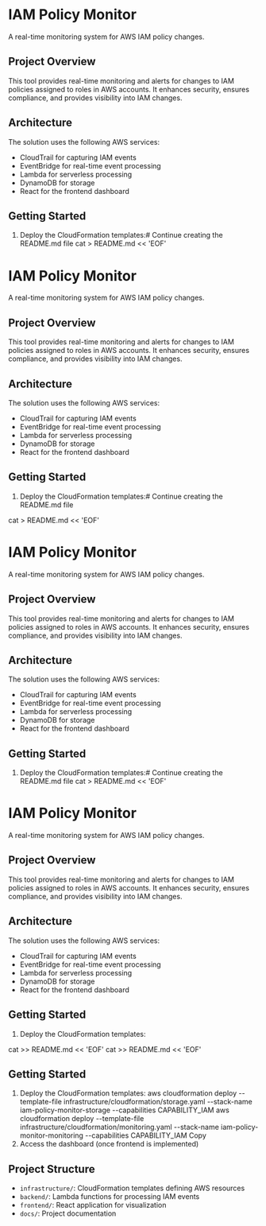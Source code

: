# IAM Policy Monitor

A real-time monitoring system for AWS IAM policy changes.

## Project Overview

This tool provides real-time monitoring and alerts for changes to IAM policies assigned to roles in AWS accounts. It enhances security, ensures compliance, and provides visibility into IAM changes.

## Architecture

The solution uses the following AWS services:
- CloudTrail for capturing IAM events
- EventBridge for real-time event processing
- Lambda for serverless processing
- DynamoDB for storage
- React for the frontend dashboard

## Getting Started

1. Deploy the CloudFormation templates:# Continue creating the README.md file
cat > README.md << 'EOF'
# IAM Policy Monitor

A real-time monitoring system for AWS IAM policy changes.

## Project Overview

This tool provides real-time monitoring and alerts for changes to IAM policies assigned to roles in AWS accounts. It enhances security, ensures compliance, and provides visibility into IAM changes.

## Architecture

The solution uses the following AWS services:
- CloudTrail for capturing IAM events
- EventBridge for real-time event processing
- Lambda for serverless processing
- DynamoDB for storage
- React for the frontend dashboard

## Getting Started

1. Deploy the CloudFormation templates:# Continue creating the README.md file

cat > README.md << 'EOF'
# IAM Policy Monitor

A real-time monitoring system for AWS IAM policy changes.

## Project Overview

This tool provides real-time monitoring and alerts for changes to IAM policies assigned to roles in AWS accounts. It enhances security, ensures compliance, and provides visibility into IAM changes.

## Architecture

The solution uses the following AWS services:
- CloudTrail for capturing IAM events
- EventBridge for real-time event processing
- Lambda for serverless processing
- DynamoDB for storage
- React for the frontend dashboard

## Getting Started

1. Deploy the CloudFormation templates:# Continue creating the README.md file
cat > README.md << 'EOF'
# IAM Policy Monitor

A real-time monitoring system for AWS IAM policy changes.

## Project Overview

This tool provides real-time monitoring and alerts for changes to IAM policies assigned to roles in AWS accounts. It enhances security, ensures compliance, and provides visibility into IAM changes.

## Architecture

The solution uses the following AWS services:
- CloudTrail for capturing IAM events
- EventBridge for real-time event processing
- Lambda for serverless processing
- DynamoDB for storage
- React for the frontend dashboard

## Getting Started

1. Deploy the CloudFormation templates:


cat >> README.md << 'EOF'
cat >> README.md << 'EOF'
## Getting Started

1. Deploy the CloudFormation templates:
aws cloudformation deploy --template-file infrastructure/cloudformation/storage.yaml --stack-name iam-policy-monitor-storage --capabilities CAPABILITY_IAM
aws cloudformation deploy --template-file infrastructure/cloudformation/monitoring.yaml --stack-name iam-policy-monitor-monitoring --capabilities CAPABILITY_IAM
Copy
2. Access the dashboard (once frontend is implemented)

## Project Structure

- `infrastructure/`: CloudFormation templates defining AWS resources
- `backend/`: Lambda functions for processing IAM events
- `frontend/`: React application for visualization
- `docs/`: Project documentation

